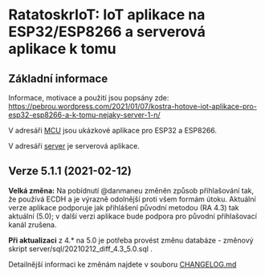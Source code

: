 # RatatoskrIoT: IoT aplikace na ESP32/ESP8266 a serverová aplikace k tomu

## Základní informace
Informace, motivace a použití jsou popsány zde: https://pebrou.wordpress.com/2021/01/07/kostra-hotove-iot-aplikace-pro-esp32-esp8266-a-k-tomu-nejaky-server-1-n/

V adresáři [MCU](MCU) jsou ukázkové aplikace pro ESP32 a ESP8266.

V adresáři [server](server) je serverová aplikace.

## Verze 5.1.1 (2021-02-12)

**Velká změna:** Na pobídnutí @danmaneu změněn způsob přihlašování tak, že používá ECDH a je výrazně odolnější proti všem formám útoku.
Aktuální verze aplikace podporuje jak přihlášení původní metodou (RA 4.3) tak aktuální (5.0); v další verzi aplikace bude podpora pro původní přihlašovací kanál zrušena.

**Při aktualizaci** z 4.* na 5.0 je potřeba provést změnu databáze - změnový skript server/sql/20210212_diff_4.3_5.0.sql .

Detailnější informaci ke změnám najdete v souboru [CHANGELOG.md](CHANGELOG.md)





